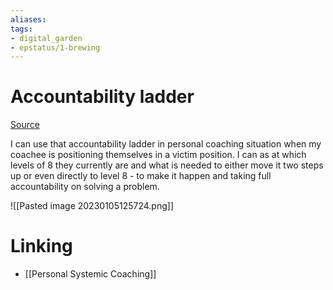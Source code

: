 ```yaml
---
aliases: 
tags: 
- digital_garden
- epstatus/1-brewing
---
```

# Accountability ladder
[Source](https://www.linkedin.com/posts/andolfimarco_worklife-motivation-futureofwork-activity-7016644788401618944-6BV9?utm_source=share&utm_medium=member_desktop)

I can use that accountability ladder in personal coaching situation when my coachee is positioning themselves in a victim position. I can as at which levels of 8 they currently are and what is needed to either move it two steps up or even directly to level 8 - to make it happen and taking full accountability on solving a problem.

![[Pasted image 20230105125724.png]]

# Linking
+ [[Personal Systemic Coaching]]